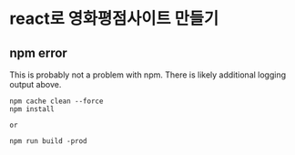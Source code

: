 # react로 영화평점사이트 만들기

## npm error

This is  probably not a problem with npm. There is likely additional logging output above.

```
npm cache clean --force
npm install

or

npm run build -prod
```

